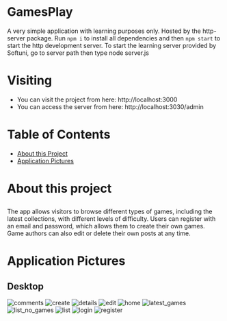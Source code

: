 # GamesPlay

A very simple application with learning purposes only. Hosted by the http-server package. Run `npm i` to install all dependencies and then `npm start` to start the http development server. To start the learning server provided by Softuni, go to server path then type node server.js

# Visiting
- You can visit the project from here: http://localhost:3000 
- You can access the server from here: http://localhost:3030/admin
# Table of Contents
- <a href="#about">About this Project</a>
- <a href="#application-pictures">Application Pictures</a>

# <p id="about">About this project</p>

The app allows visitors to browse different types of games, including the latest collections, with different levels of difficulty. Users can register with an email and password, which allows them to create their own games. Game authors can also edit or delete their own posts at any time.

# <p id="application-pictures">Application Pictures</p>

## Desktop

![comments](https://user-images.githubusercontent.com/80749603/209833630-85a3368f-5fdd-4283-8875-4401bf1559f8.png)
![create](https://user-images.githubusercontent.com/80749603/209833634-7683e789-3a83-4f6c-b960-f7870f325c8f.png)
![details](https://user-images.githubusercontent.com/80749603/209833635-c8867edc-87b4-4849-9394-de5235338333.png)
![edit](https://user-images.githubusercontent.com/80749603/209833636-c8ac15b9-ea51-4e9d-8447-77e198bd2f43.png)
![home](https://user-images.githubusercontent.com/80749603/209833639-9fc13912-4d41-4bd3-a1ef-5aee89dd3e01.png)
![latest_games](https://user-images.githubusercontent.com/80749603/209833642-17bc4d57-887a-4251-a9ad-cc77939e6fc3.png)
![list_no_games](https://user-images.githubusercontent.com/80749603/209833644-f6a58c40-a2c6-41c0-a9b4-a89df52f5ff0.png)
![list](https://user-images.githubusercontent.com/80749603/209833645-d19aa635-294a-4ebf-bc7d-c8f8a85eb7a3.png)
![login](https://user-images.githubusercontent.com/80749603/209833647-95469548-8766-47a1-bdab-380dcaf0a604.png)
![register](https://user-images.githubusercontent.com/80749603/209833649-789a2291-980e-4eac-ac38-209a00cd627c.png)
